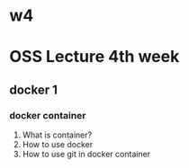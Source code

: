 # w4

# OSS Lecture 4th week
## docker 1
### docker container

1. What is container?
2. How to use docker
3. How to use git in docker container

